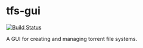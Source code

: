 tfs-gui
=======

[![Build Status](https://travis-ci.org/cjmalloy/tfs-gui.svg?branch=master)](https://travis-ci.org/cjmalloy/tfs-gui)

A GUI for creating and managing torrent file systems.
